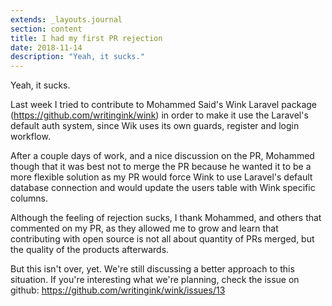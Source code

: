 ```yaml
---
extends: _layouts.journal
section: content
title: I had my first PR rejection
date: 2018-11-14
description: "Yeah, it sucks."
---
```


Yeah, it sucks.

Last week I tried to contribute to Mohammed Said's Wink Laravel package (https://github.com/writingink/wink) in order to make it use the Laravel's default auth system, since Wik uses its own guards, register and login workflow.

After a couple days of work, and a nice discussion on the PR, Mohammed though that it was best not to merge the PR because he wanted it to be a more flexible solution as my PR would force Wink to use Laravel's default database connection and would update the users table with Wink specific columns.

Although the feeling of rejection sucks, I thank Mohammed, and others that commented on my PR, as they allowed me to grow and learn that contributing with open source is not all about quantity of PRs merged, but the quality of the products afterwards.

But this isn't over, yet. We're still discussing a better approach to this situation. If you're interesting what we're planning, check the issue on github: https://github.com/writingink/wink/issues/13
